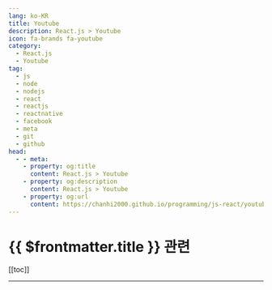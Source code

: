 ```yaml
---
lang: ko-KR
title: Youtube
description: React.js > Youtube
icon: fa-brands fa-youtube
category:
  - React.js
  - Youtube
tag: 
  - js
  - node
  - nodejs
  - react
  - reactjs
  - reactnative
  - facebook
  - meta
  - git
  - github
head:
  - - meta:
    - property: og:title
      content: React.js > Youtube
    - property: og:description
      content: React.js > Youtube
    - property: og:url
      content: https://chanhi2000.github.io/programming/js-react/youtube.html
---
```


# {{ $frontmatter.title }} 관련

[[toc]]

---

<MyYouTubeItems jsonName="yu-SonnySangha" /><!-- Sonny Sangha -->
<MyYouTubeItems jsonName="yu-CleverProgrammer" /><!-- Clever Programmer -->
<MyYouTubeItems jsonName="yu-CodeBoost" /><!-- Code Boost -->
<MyYouTubeItems jsonName="yu-notjustdev" /><!-- notJust․dev -->
<MyYouTubeItems jsonName="yu-SamMeechWard" /><!-- Sam Meech-Ward -->
<MyYouTubeItems jsonName="yu-thedevenvironment" /><!-- The Dev Environment -->
<MyYouTubeItems jsonName="yu-WhiteSponge" /><!-- WhiteSponge -->
<MyYouTubeItems jsonName="yu-jsontype" /><!-- jsontype -->
<MyYouTubeItems jsonName="yu-ZAINKEEPSCODE" /><!-- ZAINKEEPSCODE -->
<MyYouTubeItems jsonName="yu-leerob" /><!-- Lee Robinson -->
<MyYouTubeItems jsonName="yu-JavaGuides" /><!-- Java Guides -->
<MyYouTubeItems jsonName="yu-elibroftw" /><!-- elibro -->
<MyYouTubeItems jsonName="yu-edutechional" /><!-- edutechional -->
<MyYouTubeItems jsonName="yu-webtechtalks" /><!-- Web Tech Talks -->
<MyYouTubeItems jsonName="yu-DipeshMalvia" /><!-- Dipesh Malvia -->
<MyYouTubeItems jsonName="yu-akashpadhiyar" /><!-- Akash Padhiyar -->
<MyYouTubeItems jsonName="yu-CodinginPublic" /><!-- Coding in Public -->
<MyYouTubeItems jsonName="yu-the_full_stack_junkie" /><!-- The Full Stack Junkie -->
<MyYouTubeItems jsonName="yu-cosdensolutions" /><!-- Cosden Solutions -->
<MyYouTubeItems jsonName="yu-tharo382" /><!-- Tharo -->
<MyYouTubeItems jsonName="yu-JollyCoding" /><!-- Jolly Coding -->
<MyYouTubeItems jsonName="yu-sangammukherjee" /><!-- Sangam Mukherjee -->
<MyYouTubeItems jsonName="yu-mr.jeffastor9617" /><!-- Mr. Jeff Astor -->
<MyYouTubeItems jsonName="yu-LearnEDU" /><!-- LearnEDU -->
<MyYouTubeItems jsonName="yu-webdecoded" /><!-- webdecoded -->
<MyYouTubeItems jsonName="yu-CodingLupine" /><!-- 코딩루팡 CodingLupine -->
<MyYouTubeItems jsonName="yu-CodeRadiance" /><!-- Code Radiance -->
<MyYouTubeItems jsonName="yu-IndianCoders" /><!-- Indian Coders -->
<MyYouTubeItems jsonName="yu-weekendcode" /><!-- WeekendCode 주말코딩 -->
<MyYouTubeItems jsonName="yu-briandesign" /><!-- Brian Design -->
<MyYouTubeItems jsonName="yu-galaxies_dev" /><!-- Simon Grimm -->
<MyYouTubeItems jsonName="yu-MonsterlessonsAcademy" /><!-- Monsterlessons Academy -->
<MyYouTubeItems jsonName="yu-zachgoll" /><!-- Full Stack Zach -->
<MyYouTubeItems jsonName="yu-worlddev" /><!-- 저세상개발자 -->
<MyYouTubeItems jsonName="yu-codeching" /><!-- Codeching -->
<MyYouTubeItems jsonName="yu-tubeguruji" /><!-- TubeGuruji -->
<MyYouTubeItems jsonName="yu-iamrithmic" /><!-- rithmic -->
<MyYouTubeItems jsonName="yu-BroCodez" /><!-- Bro Code -->
<MyYouTubeItems jsonName="yu-josehp_han" /><!-- HAN SANG HOON -->
<MyYouTubeItems jsonName="yu-codinginflow" /><!-- Coding in Flow -->
<MyYouTubeItems jsonName="yu-around.hub.studio" /><!-- 어라운드 허브 스튜디오 - Around Hub Studio -->
<MyYouTubeItems jsonName="yu-starcoding" /><!-- 별코딩 -->
<MyYouTubeItems jsonName="yu-VetrivelRavi" /><!-- Vetrivel Ravi -->
<MyYouTubeItems jsonName="yu-programmingwithmosh" /><!-- Programming with Mosh -->
<MyYouTubeItems jsonName="yu-ByteGrad" /><!-- ByteGrad -->
<MyYouTubeItems jsonName="yu-RedwoodJS" /><!-- RedwoodJS -->
<MyYouTubeItems jsonName="yu-reactproject" /><!-- React & Next js Projects with Sahand -->
<MyYouTubeItems jsonName="yu-gionatha" /><!-- Code With Gionatha -->
<MyYouTubeItems jsonName="yu-ClarityCoders" /><!-- ClarityCoders -->
<MyYouTubeItems jsonName="yu-codedamn" /><!-- Mehul - Codedamn -->
<MyYouTubeItems jsonName="yu-GreatStackDev" /><!-- GreatStack -->
<MyYouTubeItems jsonName="yu-JustinJackson" /><!-- Justin Jackson -->
<MyYouTubeItems jsonName="yu-academind" /><!-- Academind -->
<MyYouTubeItems jsonName="yu-GeeksforGeeksVideos" /><!-- GeeksforGeeks -->
<MyYouTubeItems jsonName="yu-learnwithjason" /><!-- Learn With Jason -->
<MyYouTubeItems jsonName="yu-9diin" /><!-- 구디사는 개발자 9Diin -->
<MyYouTubeItems jsonName="yu-ZeroToMastery" /><!-- Zero To Mastery -->
<MyYouTubeItems jsonName="yu-cybersuperior" /><!-- Cyber Superior -->
<MyYouTubeItems jsonName="yu-codewithantonio" /><!-- Code With Antonio -->
<MyYouTubeItems jsonName="yu-LamaDev" /><!-- Lama Dev -->
<MyYouTubeItems jsonName="yu-jeonghwan_kim" /><!-- 김정환 -->
<MyYouTubeItems jsonName="yu-TonyAlicea" /><!-- Tony Alicea -->
<MyYouTubeItems jsonName="yu-syntaxfm" /><!-- Syntax -->
<MyYouTubeItems jsonName="yu-fknight" /><!-- ForrestKnight -->
<MyYouTubeItems jsonName="yu-frongt" /><!-- 프롱드 -->
<MyYouTubeItems jsonName="yu-FaztTech" /><!-- Fazt -->
<MyYouTubeItems jsonName="yu-rocketseat" /><!-- Rocketseat -->
<MyYouTubeItems jsonName="yu-crossplatformkorea" /><!-- 크로스플랫폼 코리아 -->
<MyYouTubeItems jsonName="yu-QiroLab" /><!-- QiroLab -->
<MyYouTubeItems jsonName="yu-bholmesdev" /><!-- Ben Holmes -->
<MyYouTubeItems jsonName="yu-ecemgokdogan" /><!-- Ecem Gokdogan -->
<MyYouTubeItems jsonName="yu-nickytonline" /><!-- Nick Taylor -->
<MyYouTubeItems jsonName="yu-codeandcreate" /><!-- Code And Create -->
<MyYouTubeItems jsonName="yu-codejong" /><!-- 코드종 -->
<MyYouTubeItems jsonName="yu-coderyan" /><!-- Code Ryan -->
<MyYouTubeItems jsonName="yu-rtcodes" /><!-- Rajat Talesra -->
<MyYouTubeItems jsonName="yu-profydev" /><!-- Profy dev -->
<MyYouTubeItems jsonName="yu-codegenix" /><!-- Code Genix -->
<MyYouTubeItems jsonName="yu-chouxdo-coding" /><!-- 슈도코딩 -->
<MyYouTubeItems jsonName="yu-DilipItAcademy" /><!-- Dilip IT Academy -->
<MyYouTubeItems jsonName="yu-nileshtechnology" /><!-- Nilesh Technology -->
<MyYouTubeItems jsonName="yu-StevenCodeCraft" /><!-- StevenCodeCraft -->
<MyYouTubeItems jsonName="yu-gymcoding" /><!-- 짐코딩 - 웹 개발 입문부터 실무까지 -->
<MyYouTubeItems jsonName="yu-myunggyunkim" /><!-- 김명균 -->
<MyYouTubeItems jsonName="yu-Glo_Academy" /><!-- Glo Academy -->
<MyYouTubeItems jsonName="yu-rasmic" /><!-- Ras Mic -->
<MyYouTubeItems jsonName="yu-ReactConfOfficial" /><!-- React Conf -->
<MyYouTubeItems jsonName="yu-DanRNLab" /><!-- Dan's React Native Lab -->
<MyYouTubeItems jsonName="yu-reactrally2196" /><!-- ReactRally -->
<MyYouTubeItems jsonName="yu-SoftwareMansion" /><!-- Software Mansion -->
<TagLinks />